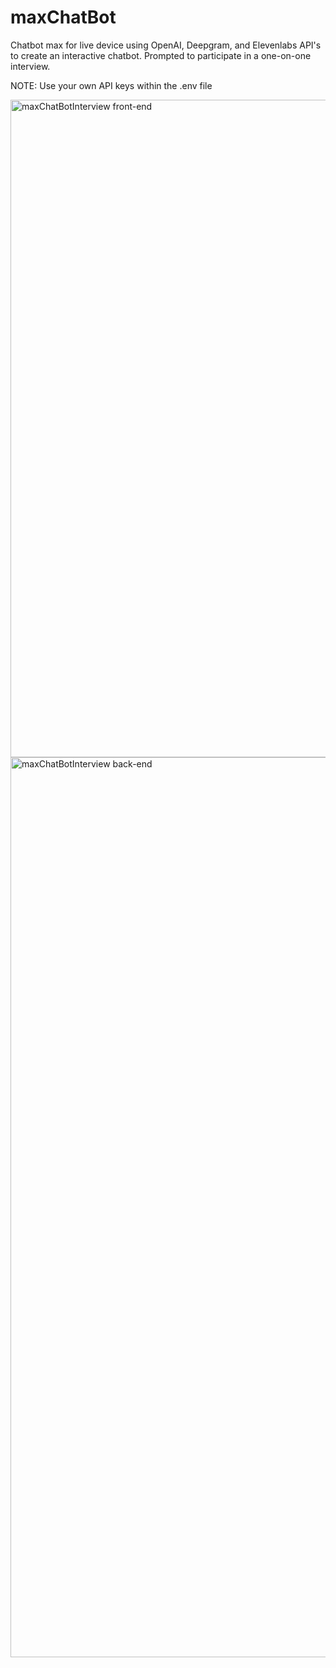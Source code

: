 # maxChatBot
Chatbot max for live device using OpenAI, Deepgram, and Elevenlabs API's to create an interactive chatbot. Prompted to participate in a one-on-one interview.

NOTE: Use your own API keys within the .env file

<img width="1052" alt="maxChatBotInterview front-end" src="https://github.com/seansanchez951/maxChatBot/assets/69922895/4a2d58c8-10d5-48c9-b4ed-2dbe81ce8747">

<img width="1440" alt="maxChatBotInterview back-end" src="https://github.com/seansanchez951/maxChatBot/assets/69922895/3a932d2c-e8a6-49b2-bf2e-93d5160e4d0d">

